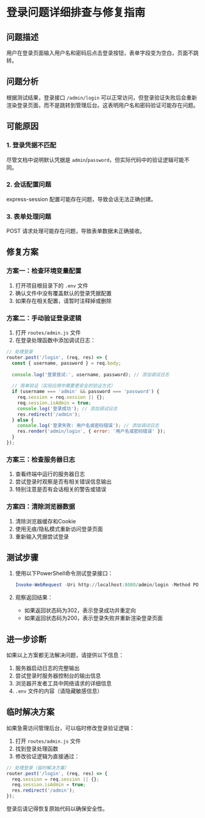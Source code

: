 # 登录问题详细排查与修复指南

## 问题描述
用户在登录页面输入用户名和密码后点击登录按钮，表单字段变为空白，页面不跳转。

## 问题分析
根据测试结果，登录接口 `/admin/login` 可以正常访问，但登录验证失败后会重新渲染登录页面，而不是跳转到管理后台。这表明用户名和密码验证可能存在问题。

## 可能原因

### 1. 登录凭据不匹配
尽管文档中说明默认凭据是 `admin`/`password`，但实际代码中的验证逻辑可能不同。

### 2. 会话配置问题
express-session 配置可能存在问题，导致会话无法正确创建。

### 3. 表单处理问题
POST 请求处理可能存在问题，导致表单数据未正确接收。

## 修复方案

### 方案一：检查环境变量配置
1. 打开项目根目录下的 `.env` 文件
2. 确认文件中没有覆盖默认的登录凭据配置
3. 如果存在相关配置，请暂时注释掉或删除

### 方案二：手动验证登录逻辑
1. 打开 `routes/admin.js` 文件
2. 在登录处理函数中添加调试日志：

```javascript
// 处理登录
router.post('/login', (req, res) => {
  const { username, password } = req.body;
  
  console.log('登录尝试:', username, password); // 添加调试日志
  
  // 简单验证（实际应用中需要更安全的验证方式）
  if (username === 'admin' && password === 'password') {
    req.session = req.session || {};
    req.session.isAdmin = true;
    console.log('登录成功'); // 添加调试日志
    res.redirect('/admin');
  } else {
    console.log('登录失败: 用户名或密码错误'); // 添加调试日志
    res.render('admin/login', { error: '用户名或密码错误' });
  }
});
```

### 方案三：检查服务器日志
1. 查看终端中运行的服务器日志
2. 尝试登录时观察是否有相关错误信息输出
3. 特别注意是否有会话相关的警告或错误

### 方案四：清除浏览器数据
1. 清除浏览器缓存和Cookie
2. 使用无痕/隐私模式重新访问登录页面
3. 重新输入凭据尝试登录

## 测试步骤

1. 使用以下PowerShell命令测试登录接口：
   ```powershell
   Invoke-WebRequest -Uri http://localhost:8080/admin/login -Method POST -Body "username=admin&password=password" -ContentType "application/x-www-form-urlencoded"
   ```

2. 观察返回结果：
   - 如果返回状态码为302，表示登录成功并重定向
   - 如果返回状态码为200，表示登录失败并重新渲染登录页面

## 进一步诊断

如果以上方案都无法解决问题，请提供以下信息：
1. 服务器启动日志的完整输出
2. 尝试登录时服务器控制台的输出信息
3. 浏览器开发者工具中网络请求的详细信息
4. `.env` 文件的内容（请隐藏敏感信息）

## 临时解决方案

如果急需访问管理后台，可以临时修改登录验证逻辑：

1. 打开 `routes/admin.js` 文件
2. 找到登录处理函数
3. 修改验证逻辑为直接通过：

```javascript
// 处理登录（临时解决方案）
router.post('/login', (req, res) => {
  req.session = req.session || {};
  req.session.isAdmin = true;
  res.redirect('/admin');
});
```

登录后请记得恢复原始代码以确保安全性。